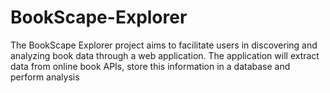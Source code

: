 # BookScape-Explorer
The BookScape Explorer project aims to facilitate users in discovering and analyzing book data through a web application. The application will extract data from online book APIs, store this information in a database and perform analysis
